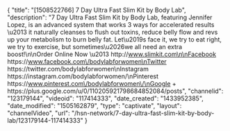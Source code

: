 {
    "title": "[1508522766] 7 Day Ultra Fast Slim Kit by Body Lab",
    "description": "7 Day Ultra Fast Slim Kit by Body Lab, featuring Jennifer Lopez, is an advanced system that works 3 ways for accelerated results \u2013 it naturally cleanses to flush out toxins, reduce belly flow and revs up your metabolism to burn belly fat. Let\u2019s face it, we try to eat right, we try to exercise, but sometimes\u2026we all need an extra boost!\n\nOrder Online Now \u2013 http:\/\/www.slimkit.com\n\nFacebook https:\/\/www.facebook.com\/bodylabforwomen\nTwitter https:\/\/twitter.com\/bodylabforwomen\nInstagram https:\/\/instagram.com\/bodylabforwomen\/\nPinterest https:\/\/www.pinterest.com\/bodylabforwomen\/\nGoogle + https:\/\/plus.google.com\/u\/0\/110205921798684852084\/posts",
    "channelid": "123179144",
    "videoid": "117414333",
    "date_created": "1433952385",
    "date_modified": "1505162879",
    "type": "captivate",
    "layout": "channelVideo",
    "url": "\/hsn-network\/7-day-ultra-fast-slim-kit-by-body-lab\/123179144-117414333"
}